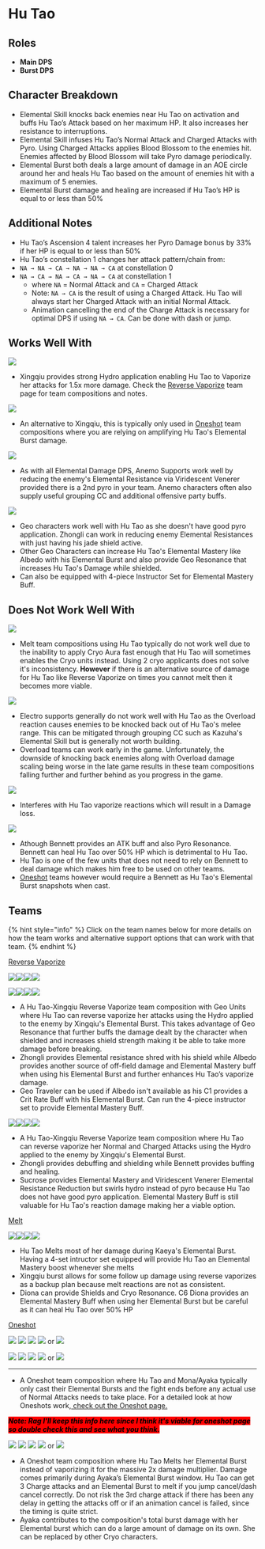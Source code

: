 # Hu Tao

## **Roles**

* **Main DPS**
* **Burst DPS**

## **Character Breakdown**

* Elemental Skill knocks back enemies near Hu Tao on activation and buffs Hu Tao’s Attack based on her maximum HP. It also increases her resistance to interruptions.
* Elemental Skill infuses Hu Tao’s Normal Attack and Charged Attacks with Pyro. Using Charged Attacks applies Blood Blossom to the enemies hit. Enemies affected by Blood Blossom will take Pyro damage periodically.
* Elemental Burst both deals a large amount of damage in an AOE circle around her and heals Hu Tao based on the amount of enemies hit with a maximum of 5 enemies.
* Elemental Burst damage and healing are increased if Hu Tao’s HP is equal to or less than 50%

## **Additional Notes**

* Hu Tao’s Ascension 4 talent increases her Pyro Damage bonus by 33% if her HP is equal to or less than 50%
* Hu Tao’s constellation 1 changes her attack pattern/chain from:
* `NA → NA → CA → NA → NA → CA` at constellation 0
* `NA → CA → NA → CA → NA → CA` at constellation 1
  * where `NA` = Normal Attack and `CA` = Charged Attack
  * Note: `NA → CA` is the result of using a Charged Attack. Hu Tao will always start her Charged Attack with an initial Normal Attack.
  * Animation cancelling the end of the Charge Attack is necessary for optimal DPS if using `NA → CA`. Can be done with dash or jump.

## **Works Well With**

![](../../.gitbook/assets/UI\_AvatarIcon\_Xingqiu.png)

* Xingqiu provides strong Hydro application enabling Hu Tao to Vaporize her attacks for 1.5x more damage. Check the [Reverse Vaporize](../../teams/reverse-vaporize.md) team page for team compositions and notes.

![](../../.gitbook/assets/UI\_AvatarIcon\_Mona.png)

* An alternative to Xingqiu, this is typically only used in [Oneshot](../../teams/oneshot.md) team compositions where you are relying on amplifying Hu Tao's Elemental Burst damage.

![](../../.gitbook/assets/Element\_Anemo.webp)

* As with all Elemental Damage DPS, Anemo Supports work well by reducing the enemy's Elemental Resistance via Viridescent Venerer provided there is a 2nd pyro in your team. Anemo characters often also supply useful grouping CC and additional offensive party buffs.

![](../../.gitbook/assets/Element\_Geo.webp)

* Geo characters work well with Hu Tao as she doesn't have good pyro application. Zhongli can work in reducing enemy Elemental Resistances with just having his jade shield active.
* Other Geo Characters can increase Hu Tao's Elemental Mastery like Albedo with his Elemental Burst and also provide Geo Resonance that increases Hu Tao's Damage while shielded.
* Can also be equipped with 4-piece Instructor Set for Elemental Mastery Buff.

## **Does Not Work Well With**

![](../../.gitbook/assets/Element\_Cryo.webp)

* Melt team compositions using Hu Tao typically do not work well due to the inability to apply Cryo Aura fast enough that Hu Tao will sometimes enables the Cryo units instead. Using 2 cryo applicants does not solve it's inconsistency. **However** if there is an alternative source of damage for Hu Tao like Reverse Vaporize on times you cannot melt then it becomes more viable.

![](../../.gitbook/assets/Element\_Electro.webp)

* Electro supports generally do not work well with Hu Tao as the Overload reaction causes enemies to be knocked back out of Hu Tao's melee range. This can be mitigated through grouping CC such as Kazuha's Elemental Skill but is generally not worth building.
* Overload teams can work early in the game. Unfortunately, the downside of knocking back enemies along with Overload damage scaling being worse in the late game results in these team compositions falling further and further behind as you progress in the game.

![](../../.gitbook/assets/UI\_AvatarIcon\_Xiangling.png)

* Interferes with Hu Tao vaporize reactions which will result in a Damage loss.

![](../../.gitbook/assets/UI\_AvatarIcon\_Bennett.png)

* Athough Bennett provides an ATK buff and also Pyro Resonance. Bennett can heal Hu Tao over 50% HP which is detrimental to Hu Tao.
* Hu Tao is one of the few units that does not need to rely on Bennett to deal damage which makes him free to be used on other teams.
* [Oneshot](../../teams/oneshot.md) teams however would require a Bennett as Hu Tao's Elemental Burst snapshots when cast.

## **Teams**

{% hint style="info" %}
Click on the team names below for more details on how the team works and alternative support options that can work with that team.
{% endhint %}

[Reverse Vaporize](../../teams/reverse-vaporize.md)

![](../../.gitbook/assets/UI\_AvatarIcon\_Hutao.png)![](../../.gitbook/assets/UI\_AvatarIcon\_Xingqiu.png)![](../../.gitbook/assets/UI\_AvatarIcon\_Albedo.png)![](../../.gitbook/assets/UI\_AvatarIcon\_Zhongli.png)

![](../../.gitbook/assets/UI\_AvatarIcon\_Hutao.png)![](../../.gitbook/assets/UI\_AvatarIcon\_Xingqiu.png)![](../../.gitbook/assets/UI\_AvatarIcon\_Aether\_Geo.png)![](../../.gitbook/assets/UI\_AvatarIcon\_Zhongli.png)

* A Hu Tao-Xingqiu Reverse Vaporize team composition with Geo Units where Hu Tao can reverse vaporize her attacks using the Hydro applied to the enemy by Xingqiu's Elemental Burst. This takes advantage of Geo Resonance that further buffs the damage dealt by the character when shielded and increases shield strength making it be able to take more damage before breaking.
* Zhongli provides Elemental resistance shred with his shield while Albedo provides another source of off-field damage and Elemental Mastery buff when using his Elemental Burst and further enhances Hu Tao’s vaporize damage.
* Geo Traveler can be used if Albedo isn't available as his C1 provides a Crit Rate Buff with his Elemental Burst. Can run the 4-piece instructor set to provide Elemental Mastery Buff.

![](../../.gitbook/assets/UI\_AvatarIcon\_Hutao.png)![](../../.gitbook/assets/UI\_AvatarIcon\_Xingqiu.png)![](../../.gitbook/assets/UI\_AvatarIcon\_Sucrose.png)![](../../.gitbook/assets/UI\_AvatarIcon\_Zhongli.png)

* A Hu Tao-Xingqiu Reverse Vaporize team composition where Hu Tao can reverse vaporize her Normal and Charged Attacks using the Hydro applied to the enemy by Xingqiu's Elemental Burst.
* Zhongli provides debuffing and shielding while Bennett provides buffing and healing.
* Sucrose provides Elemental Mastery and Viridescent Venerer Elemental Resistance Reduction but swirls hydro instead of pyro because Hu Tao does not have good pyro application. Elemental Mastery Buff is still valuable for Hu Tao's reaction damage making her a viable option.

[Melt](../../teams/melt.md)

![](../../.gitbook/assets/UI\_AvatarIcon\_Hutao.png)![](../../.gitbook/assets/UI\_AvatarIcon\_Xingqiu.png)![](../../.gitbook/assets/UI\_AvatarIcon\_Kaeya.png)![](broken-reference)

* Hu Tao Melts most of her damage during Kaeya's Elemental Burst. Having a 4-set intructor set equipped will provide Hu Tao an Elemental Mastery boost whenever she melts
* Xingqiu burst allows for some follow up damage using reverse vaporizes as a backup plan because melt reactions are not as consistent.
* Diona can provide Shields and Cryo Resonance. C6 Diona provides an Elemental Mastery Buff when using her Elemental Burst but be careful as it can heal Hu Tao over 50% HP

[Oneshot](broken-reference/)

![](../../.gitbook/assets/UI\_AvatarIcon\_Hutao.png) ![](../../.gitbook/assets/UI\_AvatarIcon\_Mona.png) ![](../../.gitbook/assets/UI\_AvatarIcon\_Bennett.png) ![](../../.gitbook/assets/UI\_AvatarIcon\_Sucrose.png) or ![](../../.gitbook/assets/UI\_AvatarIcon\_Kazuha.png)&#x20;

![](../../.gitbook/assets/UI\_AvatarIcon\_Hutao.png) ![](../../.gitbook/assets/UI\_AvatarIcon\_Ayaka.png) ![](../../.gitbook/assets/UI\_AvatarIcon\_Bennett.png) ![](../../.gitbook/assets/UI\_AvatarIcon\_Sucrose.png) or ![](../../.gitbook/assets/UI\_AvatarIcon\_Kazuha.png)

***

* A Oneshot team composition where Hu Tao and Mona/Ayaka typically only cast their Elemental Bursts and the fight ends before any actual use of Normal Attacks needs to take place. For a detailed look at how Oneshots work,[ check out the Oneshot page.](broken-reference/)





_<mark style="background-color:red;">**Note: Rag I'll keep this info here since I think it's viable for oneshot page so double check this and see what you think.**</mark>_

![](../../.gitbook/assets/UI\_AvatarIcon\_Hutao.png) ![](../../.gitbook/assets/UI\_AvatarIcon\_Ayaka.png) ![](../../.gitbook/assets/UI\_AvatarIcon\_Bennett.png) ![](../../.gitbook/assets/UI\_AvatarIcon\_Sucrose.png) or ![](../../.gitbook/assets/UI\_AvatarIcon\_Kazuha.png)

* A Oneshot team composition where Hu Tao Melts her Elemental Burst instead of vaporizing it for the massive 2x damage multiplier. Damage comes primarily during Ayaka’s Elemental Burst window. Hu Tao can get 3 Charge attacks and an Elemental Burst to melt if you jump cancel/dash cancel correctly. Do not risk the 3rd charge attack if there has been any delay in getting the attacks off or if an animation cancel is failed, since the timing is quite strict.
* Ayaka contributes to the composition's total burst damage with her Elemental burst which can do a large amount of damage on its own. She can be replaced by other Cryo characters.
